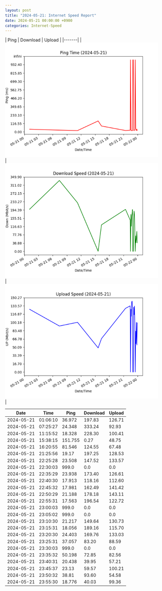 ```yaml
---
layout: post
title: "2024-05-21: Internet Speed Report"
date: 2024-05-21 00:00:00 +0900
categories: Internet-Speed
---
```



| Ping | Download | Upload | 
|-------|
| ![Internet Speed Ping](/assets/2024-05-21-Internet-Speed/ping.png) | ![Internet Speed Download](/assets/2024-05-21-Internet-Speed/download.png) | ![Internet Speed Upload](/assets/2024-05-21-Internet-Speed/upload.png) |

| Date       | Time     | Ping   | Download  | Upload  |
|------------|----------|--------|-----------|---------|
| 2024-05-21 | 01:06:10 | 36.972 | 197.83 | 126.71 |
| 2024-05-21 | 07:25:27 | 24.348 | 333.24 | 92.93 |
| 2024-05-21 | 11:15:52 | 18.328 | 228.30 | 100.41 |
| 2024-05-21 | 15:38:15 | 151.755 | 0.27 | 48.75 |
| 2024-05-21 | 16:20:55 | 81.546 | 124.55 | 67.48 |
| 2024-05-21 | 21:25:56 | 19.17 | 197.25 | 128.53 |
| 2024-05-21 | 22:25:28 | 23.508 | 147.52 | 133.57 |
| 2024-05-21 | 22:30:03 | 999.0 | 0.0 | 0.0 |
| 2024-05-21 | 22:35:29 | 23.938 | 173.40 | 126.61 |
| 2024-05-21 | 22:40:30 | 17.913 | 118.16 | 112.60 |
| 2024-05-21 | 22:45:32 | 17.981 | 162.49 | 141.42 |
| 2024-05-21 | 22:50:29 | 21.188 | 178.18 | 143.11 |
| 2024-05-21 | 22:55:31 | 17.563 | 196.54 | 122.72 |
| 2024-05-21 | 23:00:03 | 999.0 | 0.0 | 0.0 |
| 2024-05-21 | 23:05:02 | 999.0 | 0.0 | 0.0 |
| 2024-05-21 | 23:10:30 | 21.217 | 149.64 | 130.73 |
| 2024-05-21 | 23:15:31 | 18.056 | 189.16 | 115.70 |
| 2024-05-21 | 23:20:30 | 24.403 | 169.76 | 133.03 |
| 2024-05-21 | 23:25:31 | 37.057 | 83.20 | 88.59 |
| 2024-05-21 | 23:30:03 | 999.0 | 0.0 | 0.0 |
| 2024-05-21 | 23:35:32 | 50.198 | 72.85 | 82.56 |
| 2024-05-21 | 23:40:31 | 20.438 | 39.95 | 57.21 |
| 2024-05-21 | 23:45:37 | 23.13 | 59.57 | 100.21 |
| 2024-05-21 | 23:50:32 | 38.81 | 93.60 | 54.58 |
| 2024-05-21 | 23:55:30 | 18.776 | 40.03 | 99.36 |
